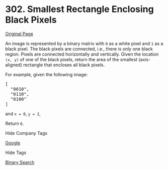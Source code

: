 # 302. Smallest Rectangle Enclosing Black Pixels

[Original Page](https://leetcode.com/problems/smallest-rectangle-enclosing-black-pixels/)

An image is represented by a binary matrix with `0` as a white pixel and `1` as a black pixel. The black pixels are connected, i.e., there is only one black region. Pixels are connected horizontally and vertically. Given the location `(x, y)` of one of the black pixels, return the area of the smallest (axis-aligned) rectangle that encloses all black pixels.

For example, given the following image:

<pre>[
  "0010",
  "0110",
  "0100"
]
</pre>

and `x = 0`, `y = 2`,

Return `6`.

<div>

<div id="company_tags" class="btn btn-xs btn-warning">Hide Company Tags</div>

<span class="hidebutton" style="display: inline;">[Google](/company/google/)</span></div>

<div>

<div id="tags" class="btn btn-xs btn-warning">Hide Tags</div>

<span class="hidebutton" style="display: inline;">[Binary Search](/tag/binary-search/)</span></div>